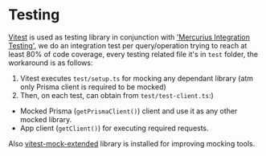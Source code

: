 # Testing

[Vitest](https://vitest.dev) is used as testing library in conjunction with ['Mercurius Integration Testing'](https://github.com/mercurius-js/mercurius-integration-testing), we do an integration test per query/operation trying to reach at least 80% of code coverage, every testing related file it's in `test` folder, the workaround is as follows:

1. Vitest executes `test/setup.ts` for mocking any dependant library (atm only Prisma client is required to be mocked)
2. Then, on each test, can obtain from `test/test-client.ts`:)
  - Mocked Prisma (`getPrismaClient()`) client and use it as any other mocked library.
  - App client (`getClient()`) for executing required requests.

Also [vitest-mock-extended](https://github.com/eratio08/vitest-mock-extended) library is installed for improving mocking tools.
  



